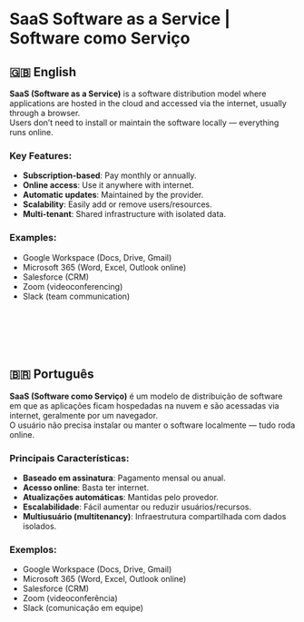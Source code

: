 
<br>

# SaaS Software as a Service | Software como Serviço

## 🇬🇧 English
**SaaS (Software as a Service)** is a software distribution model where applications are hosted in the cloud and accessed via the internet, usually through a browser.  
Users don’t need to install or maintain the software locally — everything runs online.

### Key Features:
- **Subscription-based**: Pay monthly or annually.  
- **Online access**: Use it anywhere with internet.  
- **Automatic updates**: Maintained by the provider.  
- **Scalability**: Easily add or remove users/resources.  
- **Multi-tenant**: Shared infrastructure with isolated data.  

### Examples:
- Google Workspace (Docs, Drive, Gmail)  
- Microsoft 365 (Word, Excel, Outlook online)  
- Salesforce (CRM)  
- Zoom (videoconferencing)  
- Slack (team communication)  


<br>

#

<br>

## 🇧🇷 Português
**SaaS (Software como Serviço)** é um modelo de distribuição de software em que as aplicações ficam hospedadas na nuvem e são acessadas via internet, geralmente por um navegador.  
O usuário não precisa instalar ou manter o software localmente — tudo roda online.

### Principais Características:
- **Baseado em assinatura**: Pagamento mensal ou anual.  
- **Acesso online**: Basta ter internet.  
- **Atualizações automáticas**: Mantidas pelo provedor.  
- **Escalabilidade**: Fácil aumentar ou reduzir usuários/recursos.  
- **Multiusuário (multitenancy)**: Infraestrutura compartilhada com dados isolados.  

### Exemplos:
- Google Workspace (Docs, Drive, Gmail)  
- Microsoft 365 (Word, Excel, Outlook online)  
- Salesforce (CRM)  
- Zoom (videoconferência)  
- Slack (comunicação em equipe)  
